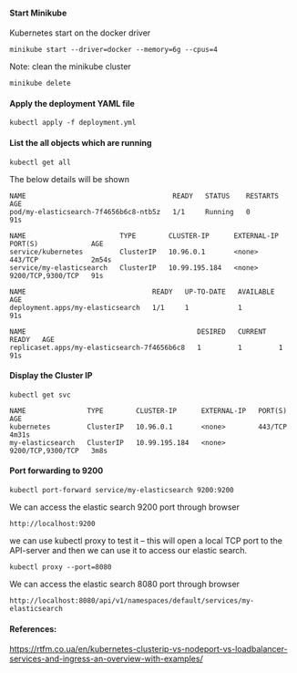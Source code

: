 
#### Start Minikube 
Kubernetes start on the docker driver
```
minikube start --driver=docker --memory=6g --cpus=4 
```

Note: clean the minikube cluster
```
minikube delete
```

#### Apply the deployment YAML file
```
kubectl apply -f deployment.yml
```

#### List the all objects which are running 
```
kubectl get all
```

The below details will be shown
```
NAME                                    READY   STATUS    RESTARTS   AGE
pod/my-elasticsearch-7f4656b6c8-ntb5z   1/1     Running   0          91s

NAME                       TYPE        CLUSTER-IP      EXTERNAL-IP   PORT(S)             AGE
service/kubernetes         ClusterIP   10.96.0.1       <none>        443/TCP             2m54s
service/my-elasticsearch   ClusterIP   10.99.195.184   <none>        9200/TCP,9300/TCP   91s

NAME                               READY   UP-TO-DATE   AVAILABLE   AGE
deployment.apps/my-elasticsearch   1/1     1            1           91s

NAME                                          DESIRED   CURRENT   READY   AGE
replicaset.apps/my-elasticsearch-7f4656b6c8   1         1         1       91s
```

#### Display the Cluster IP
```
kubectl get svc
```

```
NAME               TYPE        CLUSTER-IP      EXTERNAL-IP   PORT(S)             AGE
kubernetes         ClusterIP   10.96.0.1       <none>        443/TCP             4m31s
my-elasticsearch   ClusterIP   10.99.195.184   <none>        9200/TCP,9300/TCP   3m8s
```

#### Port forwarding to 9200
```
kubectl port-forward service/my-elasticsearch 9200:9200
```
We can access the elastic search 9200 port through browser
```
http://localhost:9200
```

we can use kubectl proxy to test it – this will open a local TCP port to the API-server and then we can use it to access our elastic search.
```
kubectl proxy --port=8080
```

We can access the elastic search 8080 port through browser
```
http://localhost:8080/api/v1/namespaces/default/services/my-elasticsearch
```

#### References:
https://rtfm.co.ua/en/kubernetes-clusterip-vs-nodeport-vs-loadbalancer-services-and-ingress-an-overview-with-examples/

